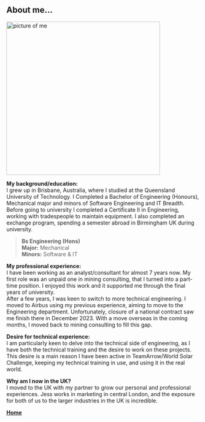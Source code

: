 ## About me...

[<img src="./../../imgs/medium/personal-pic.jpeg" alt="picture of me" height="400">](./../../imgs/full/personal-pic.jpeg)


**My background/education:**<br>
I grew up in Brisbane, Australia, where I studied at the Queensland University of Technology. 
I Completed a Bachelor of Engineering (Honours), Mechanical major and minors of Software Engineering and IT Breadth. <br>
Before going to university I completed a Certificate II in Engineering, working with tradespeople to maintain equipment. 
I also completed an exchange program, spending a semester abroad in Birmingham UK during university. <br>


> **Bs Engineering (Hons)**<br>
> **Major:** Mechanical<br>
> **Minors:** Software & IT<br>


**My professional experience:**<br>
I have been working as an analyst/consultant for almost 7 years now. 
My first role was an unpaid one in mining consulting, that I turned into a part-time position. I enjoyed this work and it supported me through the final years of university. <br>
After a few years, I was keen to switch to more technical engineering. I moved to Airbus using my previous experience, aiming to move to the Engineering department. 
Unfortunately, closure of a national contract saw me finish there in December 2023. With a move overseas in the coming months, I moved back to mining consulting to fill this gap. 
<br>

**Desire for technical experience:**<br>
I am particularly keen to delve into the technical side of engineering, as I have both the technical training and the desire to work on these projects. 
This desire is a main reason I have been active in TeamArrow/World Solar Challenge, keeping my technical training in use, and using it in the real world. 
<br>

**Why am I now in the UK?**<br>
I moved to the UK with my partner to grow our personal and professional experiences. 
Jess works in marketing in central London, and the exposure for both of us to the larger industries in the UK is incredible. 
<br>


**[Home](./..)**


<link href="style.css" type="text/css" rel="stylesheet">
